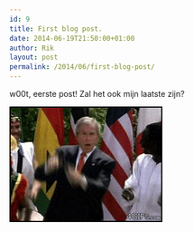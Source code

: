 ```yaml
---
id: 9
title: First blog post.
date: 2014-06-19T21:50:00+01:00
author: Rik
layout: post
permalink: /2014/06/first-blog-post/
---
```

w00t, eerste post! Zal het ook mijn laatste zijn?

![](images/firstblog.gif)

